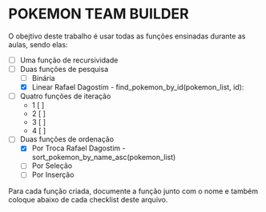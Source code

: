 # POKEMON TEAM BUILDER

O obejtivo deste trabalho é usar todas as funções ensinadas durante as aulas, sendo elas:

- [ ] Uma função de recursividade
- [ ] Duas funções de pesquisa
    - [ ] Binária
    - [x] Linear
        Rafael Dagostim - find_pokemon_by_id(pokemon_list, id):
- [ ] Quatro funções de iteração
    - 1 [ ]
    - 2 [ ]
    - 3 [ ] 
    - 4 [ ]
- [ ] Duas funções de ordenação
    - [x] Por Troca
        Rafael Dagostim - sort_pokemon_by_name_asc(pokemon_list)
    - [ ] Por Seleção
    - [ ] Por Inserção

Para cada função criada, documente a função junto com o nome e também coloque abaixo de cada checklist deste arquivo.